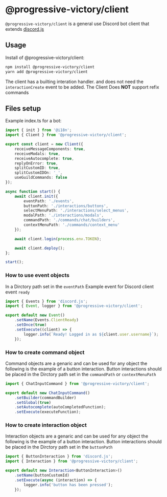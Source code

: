 # @progressive-victory/client

`@progressive-victory/client` is a general use Discord bot client that extends [discord.js](https://github.com/discordjs/discord.js)

## Usage

Install of @progressive-victory/client:

```sh
npm install @progressive-victory/client
yarn add @progressive-victory/client
```

The client has a builting interation handler. and does not need the `interactionCreate` event to be added. The Client Does **NOT** support refix commands

## Files setup

Example index.ts for a bot:

```ts
import { init } from '@i18n';
import { Client } from '@progressive-victory/client';

export const client = new Client({
    receiveMessageComponents: true,
    receiveModals: true,
    receiveAutocomplete: true,
    replyOnError: true,
    splitCustomID: true,
    splitCustomIDOn: '_',
    useGuildCommands: false
});

async function start() {
    await client.init({
        eventPath: './events',
        buttonPath: './interactions/buttons',
        selectMenuPath: './interactions/select_menus',
        modalPath: './interactions/modals',
        commandPath: './commands/chat/builders',
        contextMenuPath: './commands/context_menu'
    });

    await client.login(process.env.TOKEN);

    await client.deploy();
};

start();
```

### How to use event objects

In a Dirctory path set in the `eventPath`
Example event for Discord client event `ready`

```ts
import { Events } from 'discord.js';
import { Event, logger } from '@progressive-victory/client';

export default new Event()
    .setName(Events.ClientReady)
    .setOnce(true)
    .setExecute((client) => {
        logger.info(`Ready! Logged in as ${client.user.username}`);
    });
```

### How to create command object

Command objects are a genaric and can be used for any object the following is the example of a button interaction. Button interactions should be placed in the Dirctory path set in the `commandPath` or `contextMenuPath`

```ts
import { ChatInputCommand } from '@progressive-victory/client';

export default new ChatInputCommand()
    .setBuilder(commandBuilder)
    .setGlobal(true)
    .setAutocomplete(autoCompletedFunction);
    .setExecute(executeFunction);
```

### How to create interaction object

Interaction objects are a genaric and can be used for any object the following is the example of a button interaction. Button interactions should be placed in the Dirctory path set in the `buttonPath`

```ts
import { ButtonInteraction } from 'discord.js';
import { Interaction } from '@progressive-victory/client';

export default new Interaction<ButtonInteraction>()
    .setName(buttonCustomId)
    .setExecute(async (interaction) => {
        logger.info('button has been pressed');
    });
```
